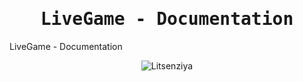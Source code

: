 <h1 align="center">
    <samp>LiveGame - Documentation</samp>
</h1>

LiveGame - Documentation

<p align="center">
    <img alt="Litsenziya" src="https://img.shields.io/github/license/livegame-esports/docs?color=%23fff&label=Litsenziya&style=flat-square" />
</p>
